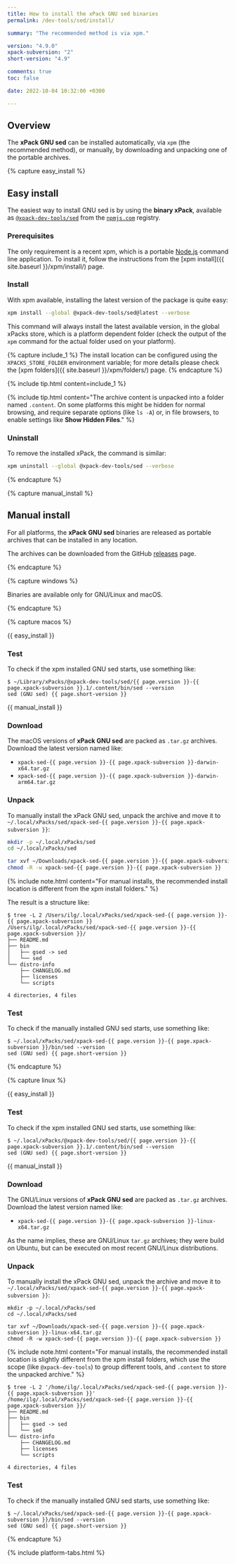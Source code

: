 ```yaml
---
title: How to install the xPack GNU sed binaries
permalink: /dev-tools/sed/install/

summary: "The recommended method is via xpm."

version: "4.9.0"
xpack-subversion: "2"
short-version: "4.9"

comments: true
toc: false

date: 2022-10-04 10:32:00 +0300

---
```


## Overview

The **xPack GNU sed** can be installed automatically, via `xpm` (the
recommended method), or manually, by downloading and unpacking one of the
portable archives.

{% capture easy_install %}

## Easy install

The easiest way to install GNU sed is by using the **binary xPack**, available as
[`@xpack-dev-tools/sed`](https://www.npmjs.com/package/@xpack-dev-tools/sed)
from the [`npmjs.com`](https://www.npmjs.com) registry.

### Prerequisites

The only requirement is a recent
xpm, which is a portable
[Node.js](https://nodejs.org) command line application. To install it,
follow the instructions from the
[xpm install]({{ site.baseurl }}/xpm/install/) page.

### Install

With xpm available, installing
the latest version of the package is quite easy:

```sh
xpm install --global @xpack-dev-tools/sed@latest --verbose
```

This command will always install the latest available version,
in the global xPacks store, which is a platform dependent folder
(check the output of the `xpm` command for the actual folder used on
your platform).

{% capture include_1 %}
The install location can be configured using the
`XPACKS_STORE_FOLDER` environment variable; for more details please check the
[xpm folders]({{ site.baseurl }}/xpm/folders/) page.
{% endcapture %}

{% include tip.html content=include_1 %}

{% include tip.html content="The archive content is unpacked into a folder
named `.content`. On some platforms
this might be hidden for normal browsing, and require
separate options (like `ls -A`) or, in file browsers, to enable
settings like **Show Hidden Files**." %}

### Uninstall

To remove the installed xPack, the command is similar:

```sh
xpm uninstall --global @xpack-dev-tools/sed --verbose
```

{% endcapture %}

{% capture manual_install %}

## Manual install

For all platforms, the **xPack GNU sed** binaries are released as portable
archives that can be installed in any location.

The archives can be downloaded from the
GitHub [releases](https://github.com/xpack-dev-tools/sed-xpack/releases/)
page.

{% endcapture %}

{% capture windows %}

Binaries are available only for GNU/Linux and macOS.

{% endcapture %}

{% capture macos %}

{{ easy_install }}

### Test

To check if the xpm installed GNU sed starts, use something like:

```console
$ ~/Library/xPacks/@xpack-dev-tools/sed/{{ page.version }}-{{ page.xpack-subversion }}.1/.content/bin/sed --version
sed (GNU sed) {{ page.short-version }}
```

{{ manual_install }}

### Download

The macOS versions of **xPack GNU sed**
are packed as `.tar.gz` archives.
Download the latest version named like:

- `xpack-sed-{{ page.version }}-{{ page.xpack-subversion }}-darwin-x64.tar.gz`
- `xpack-sed-{{ page.version }}-{{ page.xpack-subversion }}-darwin-arm64.tar.gz`

### Unpack

To manually install the xPack GNU sed,
unpack the archive and move it to
`~/.local/xPacks/sed/xpack-sed-{{ page.version }}-{{ page.xpack-subversion }}`:

```sh
mkdir -p ~/.local/xPacks/sed
cd ~/.local/xPacks/sed

tar xvf ~/Downloads/xpack-sed-{{ page.version }}-{{ page.xpack-subversion }}-darwin-x64.tar.gz
chmod -R -w xpack-sed-{{ page.version }}-{{ page.xpack-subversion }}
```

{% include note.html content="For manual installs, the recommended
install location is different from the xpm install folders." %}

The result is a structure like:

```console
$ tree -L 2 /Users/ilg/.local/xPacks/sed/xpack-sed-{{ page.version }}-{{ page.xpack-subversion }}
/Users/ilg/.local/xPacks/sed/xpack-sed-{{ page.version }}-{{ page.xpack-subversion }}/
├── README.md
├── bin
│   ├── gsed -> sed
│   └── sed
└── distro-info
    ├── CHANGELOG.md
    ├── licenses
    └── scripts

4 directories, 4 files
```

### Test

To check if the manually installed GNU sed starts, use something like:

```console
$ ~/.local/xPacks/sed/xpack-sed-{{ page.version }}-{{ page.xpack-subversion }}/bin/sed --version
sed (GNU sed) {{ page.short-version }}
```

{% endcapture %}

{% capture linux %}

{{ easy_install }}

### Test

To check if the xpm installed GNU sed starts, use something like:

```console
$ ~/.local/xPacks/@xpack-dev-tools/sed/{{ page.version }}-{{ page.xpack-subversion }}.1/.content/bin/sed --version
sed (GNU sed) {{ page.short-version }}
```

{{ manual_install }}

### Download

The GNU/Linux versions of **xPack GNU sed**
are packed as `.tar.gz` archives.
Download the latest version named like:

- `xpack-sed-{{ page.version }}-{{ page.xpack-subversion }}-linux-x64.tar.gz`

As the name implies, these are GNU/Linux `tar.gz` archives; they were build on
Ubuntu, but can be executed on most recent GNU/Linux distributions.

### Unpack

To manually install the xPack GNU sed,
unpack the archive and move it to
`~/.local/xPacks/sed/xpack-sed-{{ page.version }}-{{ page.xpack-subversion }}`:

```console
mkdir -p ~/.local/xPacks/sed
cd ~/.local/xPacks/sed

tar xvf ~/Downloads/xpack-sed-{{ page.version }}-{{ page.xpack-subversion }}-linux-x64.tar.gz
chmod -R -w xpack-sed-{{ page.version }}-{{ page.xpack-subversion }}
```

{% include note.html content="For manual installs, the recommended
install location is slightly different from the xpm install folders,
which use the scope (like `@xpack-dev-tools`) to group different tools,
and `.content` to store the unpacked archive." %}

```console
$ tree -L 2 '/home/ilg/.local/xPacks/sed/xpack-sed-{{ page.version }}-{{ page.xpack-subversion }}'
/home/ilg/.local/xPacks/sed/xpack-sed-{{ page.version }}-{{ page.xpack-subversion }}/
├── README.md
├── bin
│   ├── gsed -> sed
│   └── sed
└── distro-info
    ├── CHANGELOG.md
    ├── licenses
    └── scripts

4 directories, 4 files
```

### Test

To check if the manually installed GNU sed starts, use something like:

```console
$ ~/.local/xPacks/sed/xpack-sed-{{ page.version }}-{{ page.xpack-subversion }}/bin/sed --version
sed (GNU sed) {{ page.short-version }}
```

{% endcapture %}

{% include platform-tabs.html %}

